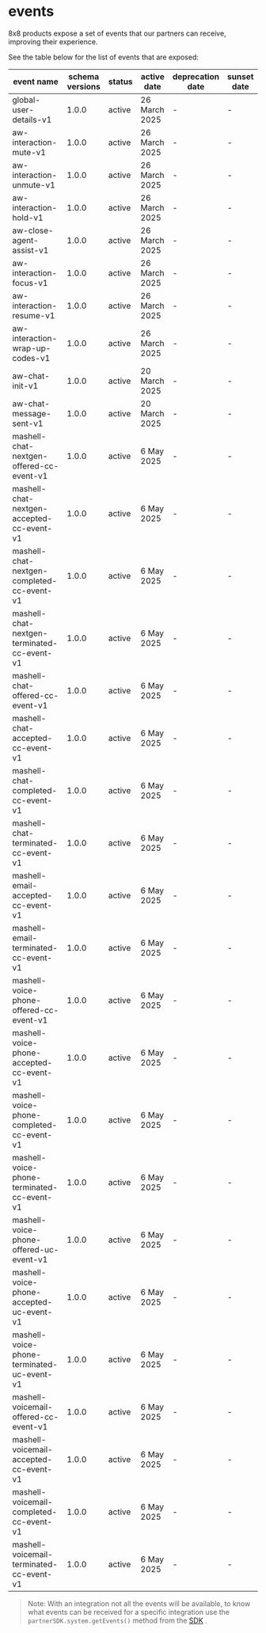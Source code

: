 # events

8x8 products expose a set of events that our partners can receive, improving their experience.

See the table below for the list of events that are exposed:

| event name | schema versions | status | active date | deprecation date | sunset date |
| --- | --- | --- | --- | --- | --- |
| global-user-details-v1 | 1.0.0 | active | 26 March 2025 | - | - |
| aw-interaction-mute-v1 | 1.0.0 | active | 26 March 2025 | - | - |
| aw-interaction-unmute-v1 | 1.0.0 | active | 26 March 2025 | - | - |
| aw-interaction-hold-v1 | 1.0.0 | active | 26 March 2025 | - | - |
| aw-close-agent-assist-v1 | 1.0.0 | active | 26 March 2025 | - | - |
| aw-interaction-focus-v1 | 1.0.0 | active | 26 March 2025 | - | - |
| aw-interaction-resume-v1 | 1.0.0 | active | 26 March 2025 | - | - |
| aw-interaction-wrap-up-codes-v1 | 1.0.0 | active | 26 March 2025 | - | - |
| aw-chat-init-v1 | 1.0.0 | active | 20 March 2025 | - | - |
| aw-chat-message-sent-v1 | 1.0.0 | active | 20 March 2025 | - | - |
| mashell-chat-nextgen-offered-cc-event-v1 | 1.0.0 | active | 6 May 2025 | - | - |
| mashell-chat-nextgen-accepted-cc-event-v1 | 1.0.0 | active | 6 May 2025 | - | - |
| mashell-chat-nextgen-completed-cc-event-v1 | 1.0.0 | active | 6 May 2025 | - | - |
| mashell-chat-nextgen-terminated-cc-event-v1 | 1.0.0 | active | 6 May 2025 | - | - |
| mashell-chat-offered-cc-event-v1 | 1.0.0 | active | 6 May 2025 | - | - |
| mashell-chat-accepted-cc-event-v1 | 1.0.0 | active | 6 May 2025 | - | - |
| mashell-chat-completed-cc-event-v1 | 1.0.0 | active | 6 May 2025 | - | - |
| mashell-chat-terminated-cc-event-v1 | 1.0.0 | active | 6 May 2025 | - | - |
| mashell-email-accepted-cc-event-v1 | 1.0.0 | active | 6 May 2025 | - | - |
| mashell-email-terminated-cc-event-v1 | 1.0.0 | active | 6 May 2025 | - | - |
| mashell-voice-phone-offered-cc-event-v1 | 1.0.0 | active | 6 May 2025 | - | - |
| mashell-voice-phone-accepted-cc-event-v1 | 1.0.0 | active | 6 May 2025 | - | - |
| mashell-voice-phone-completed-cc-event-v1 | 1.0.0 | active | 6 May 2025 | - | - |
| mashell-voice-phone-terminated-cc-event-v1 | 1.0.0 | active | 6 May 2025 | - | - |
| mashell-voice-phone-offered-uc-event-v1 | 1.0.0 | active | 6 May 2025 | - | - |
| mashell-voice-phone-accepted-uc-event-v1 | 1.0.0 | active | 6 May 2025 | - | - |
| mashell-voice-phone-terminated-uc-event-v1 | 1.0.0 | active | 6 May 2025 | - | - |
| mashell-voicemail-offered-cc-event-v1 | 1.0.0 | active | 6 May 2025 | - | - |
| mashell-voicemail-accepted-cc-event-v1 | 1.0.0 | active | 6 May 2025 | - | - |
| mashell-voicemail-completed-cc-event-v1 | 1.0.0 | active | 6 May 2025 | - | - |
| mashell-voicemail-terminated-cc-event-v1 | 1.0.0 | active | 6 May 2025 | - | - |

> 
> Note: With an integration not all the events will be available, to know what events can be received for a specific integration use the `partnerSDK.system.getEvents()` method from the [SDK](https://www.npmjs.com/package/@8x8/pui-partner-comm#getevents) .
> 
> 
>
